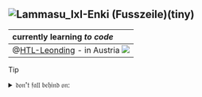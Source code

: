 <!-- https://github.com/IxI-Enki/IxI-Enki/README.md    ==    Profile Page                  -->
![Lammasu_IxI-Enki  (Fusszeile)(tiny)](https://github.com/IxI-Enki/IxI-Enki/assets/138018029/79366ea5-3646-4456-8ef6-f62aea829246)
---
   | currently learning ***to code***                                                        | 
   | :-------------------------------------------------------------------------------------- |   
   | @[HTL-Leonding](www.htl-leonding.at) - in Austria ![](https://flagcdn.com/16x12/at.png) | 
 
> [!TIP]
> <details>  
>   <summary>𝔡𝔬𝔫'𝔱 𝔣𝔞𝔩𝔩 𝔟𝔢𝔥𝔦𝔫𝔡 𝔬𝔫:</summary>  
>   ⋯⋯⋯⋯⋯⋯⋯⋯⋯⋯⋯⋯⋯⋯⋯⋯⋯⋯⋯⋯⋯⋯⋯⋯⋯⋯⋯  
>   <!--  Links to the different coding language's and plattforms - shortcuts.  -->  
>   
> ⚙ Shell (zsh/bash)  [ᴇᴍᴘᴛʏLɪɴᴋ]()  
> ⚙ Batchfiles   [ᴇᴍᴘᴛʏLɪɴᴋ]()  
>   
> ⚙ C  [ᴇᴍᴘᴛʏLɪɴᴋ]()  
> ⚙ C++  [ᴇᴍᴘᴛʏLɪɴᴋ]()  
> ⚙ C# - [ˢʰᵒʳᵗᶜᵘᵗ](https://github.com/IxI-Enki/IxI-Enki/blob/main/C%23-library.md#c-code-beispiele)  
>   
> ⚙ html  [ᴇᴍᴘᴛʏLɪɴᴋ]()  
> ⚙ CSS  [ᴇᴍᴘᴛʏLɪɴᴋ]()  
>   
> ⚙ SQL  [ᴇᴍᴘᴛʏLɪɴᴋ]()  
>
> ⚙ Markup  [ᴇᴍᴘᴛʏLɪɴᴋ]()  
>   ⋯⋯⋯⋯⋯⋯⋯⋯⋯⋯⋯⋯⋯⋯⋯⋯⋯⋯⋯⋯⋯⋯⋯⋯⋯⋯⋯  
> ⚙ GitHub - [ˢʰᵒʳᵗᶜᵘᵗ](https://github.com/IxI-Enki/IxI-Enki/blob/main/GitHub-library.md)
>   
>   ⋯⋯⋯⋯⋯⋯⋯⋯⋯⋯⋯⋯⋯⋯⋯⋯⋯⋯⋯⋯⋯⋯⋯⋯⋯⋯⋯  
> ⚙   
>   <!--  add further new expiriences here  -->  
> </details>  
